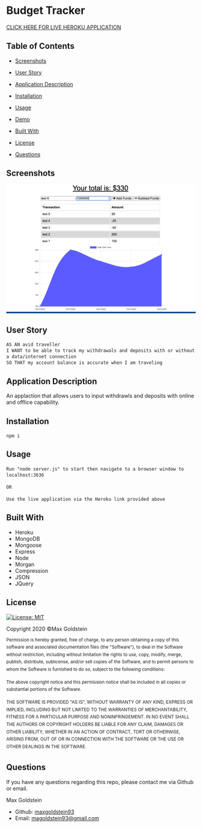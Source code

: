 # Budget Tracker

[CLICK HERE FOR LIVE HEROKU APPLICATION](https://fitnesstracker1023.herokuapp.com/)

## Table of Contents
* [Screenshots](#screenshots)

* [User Story](#user-story)

* [Application Description](#application-description)

* [Installation](#installation)

* [Usage](#usage)

* [Demo](#demo)

* [Built With](#built-with)


* [License](#license)

* [Questions](#questions)

## Screenshots 
![screenshot1](./public/assets/budgetapp.png)



## User Story
```
AS AN avid traveller
I WANT to be able to track my withdrawals and deposits with or without a data/internet connection
SO THAT my account balance is accurate when I am traveling

```

## Application Description
An applaction that allows users to input withdrawls and deposits with online and offlice capability. 

## Installation 
```
npm i 
```

## Usage 
```
Run "node server.js" to start then navigate to a browser window to localhost:3636

OR
                                     
Use the live application via the Heroku link provided above

```

## Built With
* Heroku
* MongoDB
* Mongoose
* Express
* Node
* Morgan
* Compression
* JSON
* JQuery 


## License

[![License: MIT](https://img.shields.io/badge/License-MIT-yellow.svg)](https://opensource.org/licenses/MIT)

Copyright 2020 ©Max Goldstein

<sup>Permission is hereby granted, free of charge, to any person obtaining a copy of this software and associated documentation files (the "Software"), to deal in the Software without restriction, including without limitation the rights to use, copy, modify, merge, publish, distribute, sublicense, and/or sell copies of the Software, and to permit persons to whom the Software is furnished to do so, subject to the following conditions:
  
<sup>The above copyright notice and this permission notice shall be included in all copies or substantial portions of the Software.
  
<sup>THE SOFTWARE IS PROVIDED "AS IS", WITHOUT WARRANTY OF ANY KIND, EXPRESS OR IMPLIED, INCLUDING BUT NOT LIMITED TO THE WARRANTIES OF MERCHANTABILITY, FITNESS FOR A PARTICULAR PURPOSE AND NONINFRINGEMENT. IN NO EVENT SHALL THE AUTHORS OR COPYRIGHT HOLDERS BE LIABLE FOR ANY CLAIM, DAMAGES OR OTHER LIABILITY, WHETHER IN AN ACTION OF CONTRACT, TORT OR OTHERWISE, ARISING FROM, OUT OF OR IN CONNECTION WITH THE SOFTWARE OR THE USE OR OTHER DEALINGS IN THE SOFTWARE.

## Questions

If you have any questions regarding this repo, please contact me via Github or email.

 Max Goldstein
* Github: [maxgoldstein93](https://github.com/maxgoldstein93) 
* Email: <magoldstein93@gmail.com>

